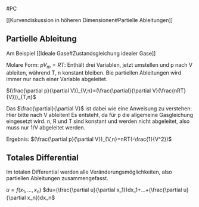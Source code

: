 #PC 

[[Kurvendiskussion in höheren Dimensionen#Partielle Ableitungen]]

## Partielle Ableitung

Am Beispiel [[Ideale Gase#Zustandsgleichung idealer Gase]]

Molare Form: $pV_m=RT$: Enthält drei Variablen, jetzt umstellen und p nach V ableiten, während T, n konstant bleiben. Bie partiellen Ableitungen wird immer nur nach einer Variable abgeleitet.

$(\frac{\partial p}{\partial V})_{V,n}=(\frac{\partial}{\partial V}(\frac{nRT}{V}))_{T,n}$

Das $\frac{\partial}{\partial V}$ ist dabei wie eine Anweisung zu verstehen: Hier bitte nach V ableiten! Es entsteht, da für p die allgemeine Gasgleichung eingesetzt wird. n, R und T sind konstant und werden nicht abgeleitet, also muss nur 1/V abgeleitet werden.

Ergebnis: $(\frac{\partial p}{\partial V})_{V,n}=nRT(-\frac{1}{V^2})$

## Totales Differential

Im totalen Differential werden alle Veränderungsmöglichkeiten, also partiellen Ableitungen zusammengefasst.

$u=f(x_1,...,x_n)$
$du=(\frac{\partial u}{\partial x_1})dx_1+...+(\frac{\partial u}{\partial x_n})dx_n$

